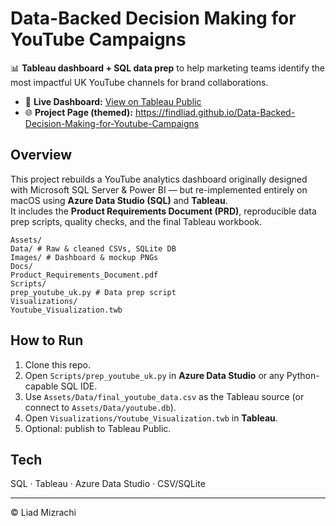 # Data-Backed Decision Making for YouTube Campaigns

📊 **Tableau dashboard + SQL data prep** to help marketing teams identify the most impactful UK YouTube channels for brand collaborations.

- 🔗 **Live Dashboard:** [View on Tableau Public](https://public.tableau.com/app/profile/liad.mizrachi/viz/YoutubeVisualization_17550201203060/Dashboard1?publish=yes)
- 🌐 **Project Page (themed):** https://findliad.github.io/Data-Backed-Decision-Making-for-Youtube-Campaigns

## Overview
This project rebuilds a YouTube analytics dashboard originally designed with Microsoft SQL Server & Power BI — but re-implemented entirely on macOS using **Azure Data Studio (SQL)** and **Tableau**.  
It includes the **Product Requirements Document (PRD)**, reproducible data prep scripts, quality checks, and the final Tableau workbook.

```
Assets/
Data/ # Raw & cleaned CSVs, SQLite DB
Images/ # Dashboard & mockup PNGs
Docs/
Product_Requirements_Document.pdf
Scripts/
prep_youtube_uk.py # Data prep script
Visualizations/
Youtube_Visualization.twb
```

## How to Run
1. Clone this repo.
2. Open `Scripts/prep_youtube_uk.py` in **Azure Data Studio** or any Python-capable SQL IDE.
3. Use `Assets/Data/final_youtube_data.csv` as the Tableau source (or connect to `Assets/Data/youtube.db`).
4. Open `Visualizations/Youtube_Visualization.twb` in **Tableau**.
5. Optional: publish to Tableau Public.

## Tech
SQL · Tableau · Azure Data Studio · CSV/SQLite

---
© Liad Mizrachi

